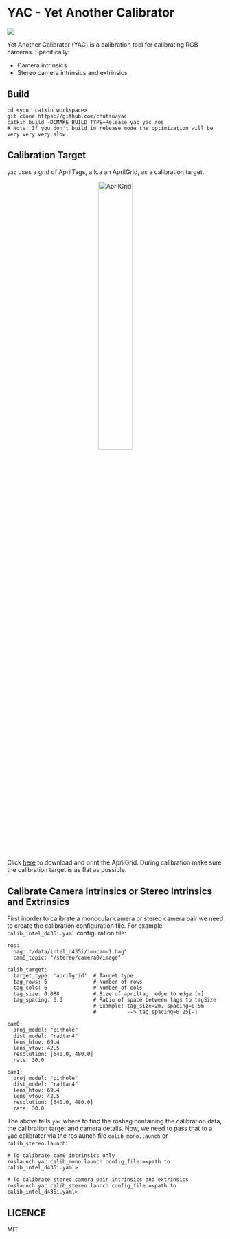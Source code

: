 YAC - Yet Another Calibrator
============================

<a href="https://github.com/chutsu/yac/actions?query=ci">
  <img src="https://github.com/chutsu/yac/workflows/ci/badge.svg">
</a>

Yet Another Calibrator (YAC) is a calibration tool for calibrating RGB
cameras. Specifically:

- Camera intrinsics
- Stereo camera intrinsics and extrinsics


Build
-----

    cd <your catkin workspace>
    git clone https://github.com/chutsu/yac
    catkin build -DCMAKE_BUILD_TYPE=Release yac yac_ros
    # Note: If you don't build in release mode the optimization will be very very very slow.


Calibration Target
------------------

`yac` uses a grid of AprilTags, a.k.a an AprilGrid, as a calibration target.

<p align="center">
<img src="docs/aprilgrid.png" alt="AprilGrid" width="40%"/>
</p>

Click [here](docs/aprilgrid_A0.pdf) to download and print the AprilGrid.
During calibration make sure the calibration target is as flat as possible.


Calibrate Camera Intrinsics or Stereo Intrinsics and Extrinsics
---------------------------------------------------------------

First inorder to calibrate a monocular camera or stereo camera pair we need to
create the calibration configuration file. For example `calib_intel_d435i.yaml`
configuration file:

```
ros:
  bag: "/data/intel_d435i/imucam-1.bag"
  cam0_topic: "/stereo/camera0/image"

calib_target:
  target_type: 'aprilgrid'  # Target type
  tag_rows: 6               # Number of rows
  tag_cols: 6               # Number of cols
  tag_size: 0.088           # Size of apriltag, edge to edge [m]
  tag_spacing: 0.3          # Ratio of space between tags to tagSize
                            # Example: tag_size=2m, spacing=0.5m
                            #          --> tag_spacing=0.25[-]

cam0:
  proj_model: "pinhole"
  dist_model: "radtan4"
  lens_hfov: 69.4
  lens_vfov: 42.5
  resolution: [640.0, 480.0]
  rate: 30.0

cam1:
  proj_model: "pinhole"
  dist_model: "radtan4"
  lens_hfov: 69.4
  lens_vfov: 42.5
  resolution: [640.0, 480.0]
  rate: 30.0
```

The above tells `yac` where to find the rosbag containing the calibration data,
the calibration target and camera details. Now, we need to pass that to a yac
calibrator via the roslaunch file `calib_mono.launch` or `calib_stereo.launch`:

```
# To calibrate cam0 intrinsics only
roslaunch yac calib_mono.launch config_file:=<path to calib_intel_d435i.yaml>

# To calibrate stereo camera pair intrinsics and extrinsics
roslaunch yac calib_stereo.launch config_file:=<path to calib_intel_d435i.yaml>
```


LICENCE
-------

MIT
